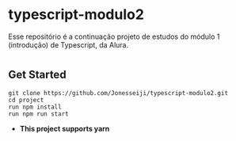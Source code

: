 # typescript-modulo2
Esse repositório é a continuação projeto de estudos do módulo 1 (introdução) de Typescript, da Alura.

#

## Get Started
``` 
git clone https://github.com/Jonesseiji/typescript-modulo2.git
cd project
run npm install
run npm run start
```

* <b>This project supports yarn</b>
